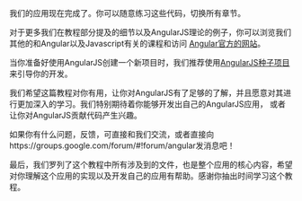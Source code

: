 我们的应用现在完成了。你可以随意练习这些代码，切换所有章节。

对于更多我们在教程部分提及的细节以及AngularJS理论的例子，你可以浏览我们其他的和Angular以及Javascript有关的课程和访问
<a href="http://angularjs.org" target="_blank">Angular官方的网站</a>。

当你准备好使用AngularJS创建一个新项目时，我们推荐使用<a href="https://github.com/angular/angular-seed" target="_blank">AngularJS种子项目</a>
来引导你的开发。

我们希望这篇教程对你有用，让你对AngularJS有了足够的了解，并且愿意对其进行更加深入的学习。我们特别期待着你能够开发出自己的AngularJS应用，
或者让你对AngularJS贡献代码产生兴趣。

如果你有什么问题，反馈，可直接和我们交流，或者直接向https://groups.google.com/forum/#!forum/angular发消息吧！

最后，我们罗列了这个教程中所有涉及到的文件，也是整个应用的核心内容，希望对你理解这个应用的实现以及开发自己的应用有帮助。感谢你抽出时间学习这个教程。